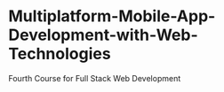 # Multiplatform-Mobile-App-Development-with-Web-Technologies
Fourth Course for Full Stack Web Development
